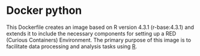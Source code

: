 # Docker python
This Dockerfile creates an image based on R version 4.3.1 (r-base:4.3.1) and extends it to include the necessary components for setting up a RED (Curious Containers) Environment. The primary purpose of this image is to facilitate data processing and analysis tasks using [R](https://www.r-project.org/).
